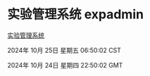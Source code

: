 # 实验管理系统 expadmin
[实验管理系统](http://219.139.199.238:56808/expadmin-782313d2-e1b1-4ea7-932e-3a55e6a1a4d0/)

2024年 10月 25日 星期五 06:50:02 CST

2024年 10月 24日 星期四 22:50:02 GMT

